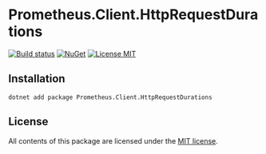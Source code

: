 # Prometheus.Client.HttpRequestDurations

[![Build status](https://ci.appveyor.com/api/projects/status/50rube6cul861wo2?svg=true)](https://ci.appveyor.com/project/phnx47/prometheus-client-httprequestdurations)
[![NuGet](https://img.shields.io/nuget/v/Prometheus.Client.HttpRequestDurations.svg)](https://www.nuget.org/packages/Prometheus.Client.HttpRequestDurations)
[![License MIT](https://img.shields.io/badge/license-MIT-green.svg)](https://opensource.org/licenses/MIT) 

## Installation

	dotnet add package Prometheus.Client.HttpRequestDurations

## License

All contents of this package are licensed under the [MIT license](https://opensource.org/licenses/MIT).


